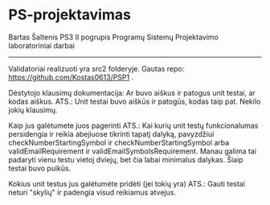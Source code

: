 # PS-projektavimas
Bartas Šaltenis PS3 II pogrupis Programų Sistemų Projektavimo laboratoriniai darbai

------------------------------------------------------------
Validatoriai realizuoti yra src2 folderyje. Gautas repo: https://github.com/Kostas0613/PSP1 .

Dėstytojo klausimų dokumentacija:
Ar buvo aiškus ir patogus unit testai, ar kodas aiškus.
	ATS.: Unit testai buvo aiškūs ir patogūs, kodas taip pat. Nekilo jokių klausimų.
  
Kaip jus galėtumete juos pagerinti
	ATS.: Kai kurių unit testų funkcionalumas persidengia ir reikia abejiuose tikrinti tapatį dalyką, pavyzdžiui checkNumberStartingSymbol ir checkNumberStartingSymbol arba validEmailRequirement ir validEmailSymbolsRequirement. Manau galima tai padaryti vienu testu vietoj dviejų, bet čia labai minimalus dalykas. Šiaip testai buvo puikūs.
  
Kokius unit testus jus galėtumėte pridėti (jei tokių yra)
	ATS.: Gauti testai neturi "skylių" ir padengia visud reikiamus atvejus.

